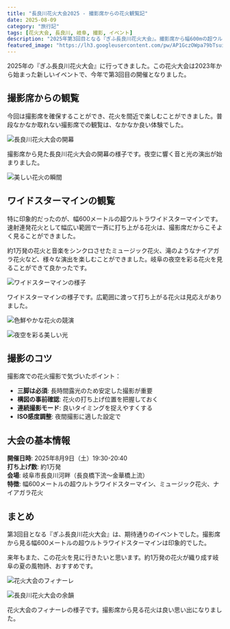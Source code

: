 ```yaml
---
title: "長良川花火大会2025 - 撮影席からの花火観覧記"
date: 2025-08-09
category: "旅行記"
tags: [花火大会, 長良川, 岐阜, 撮影, イベント]
description: "2025年第3回目となる『ぎふ長良川花火大会』。撮影席から幅600mの超ウルトラワイドスターマインを観覧してきました。"
featured_image: "https://lh3.googleusercontent.com/pw/AP1GczOWpa79bTsuiAkjMXJEqdlO-bwrkK9s4q3ogcbrF1AQvjTrRW-P6ucM53no_UieDeLAw13Gyagu8h3cqqBLgd44QT5LKxSjMyRr2rwWkL7Qw_vplGEB=s1000-no-gm?authuser=0"
---
```


<!-- 元のGoogle Photosリンク: https://photos.app.goo.gl/4djm1jcdcEfvPPws6 -->

2025年の『ぎふ長良川花火大会』に行ってきました。この花火大会は2023年から始まった新しいイベントで、今年で第3回目の開催となりました。

## 撮影席からの観覧

今回は撮影席を確保することができ、花火を間近で楽しむことができました。普段なかなか取れない撮影席での観覧は、なかなか良い体験でした。

![長良川花火大会の開幕](https://lh3.googleusercontent.com/pw/AP1GczNRumwTujiaTpZZhyv6IjJVaVQxC31mQ7nkey9-iIBAY9MseUtPs8exlXGAZ2s8oExCTStB_pJsuPBHTnt0ArNa80XfZL8t-1mHn2l6G5v5J4toNdDH=s1000-no-gm?authuser=0)

撮影席から見た長良川花火大会の開幕の様子です。夜空に響く音と光の演出が始まりました。

![美しい花火の瞬間](https://lh3.googleusercontent.com/pw/AP1GczM5wVKmLEFO7OyVGqjb1pCOiGOb9WJa8A_Y3F8ube9SS2_0gAX40N9SxUmejb4ec5F3roWNsO5CDrLXtOuRx5E_LCbPKOIh4-fa28dSIyUhpbxtcB4r=s1000-no-gm?authuser=0)

## ワイドスターマインの観覧

特に印象的だったのが、幅600メートルの超ウルトラワイドスターマインです。速射連発花火として幅広い範囲で一斉に打ち上がる花火は、撮影席だからこそよく見ることができました。

約1万発の花火と音楽をシンクロさせたミュージック花火、滝のようなナイアガラ花火など、様々な演出を楽しむことができました。岐阜の夜空を彩る花火を見ることができて良かったです。

![ワイドスターマインの様子](https://lh3.googleusercontent.com/pw/AP1GczOWpa79bTsuiAkjMXJEqdlO-bwrkK9s4q3ogcbrF1AQvjTrRW-P6ucM53no_UieDeLAw13Gyagu8h3cqqBLgd44QT5LKxSjMyRr2rwWkL7Qw_vplGEB=s1000-no-gm?authuser=0)

ワイドスターマインの様子です。広範囲に渡って打ち上がる花火は見応えがありました。

![色鮮やかな花火の競演](https://lh3.googleusercontent.com/pw/AP1GczN3pxXSCEP_1xpY6xDQPf8Jcl3bt4RtwCVzaOxRDNtV5-f579i96Z_C9mcl1Bmgz9-a_qYyrumNCHRDnpY2feq2hkNDxqScaNeKjenkxZkYoQ2StXWa=s1000-no-gm?authuser=0)

![夜空を彩る美しい光](https://lh3.googleusercontent.com/pw/AP1GczOat0JF1uEnO6tOllX4zWTDyIqVrZqztBBzTfjRBfUIkerEhUWG7NnorMAHsyAKwQMfiNKlW1yeS1KD-d2SA8175fm0vj8AXRij5fnKStS8OCer-tcD=s1000-no-gm?authuser=0)

## 撮影のコツ

撮影席での花火撮影で気づいたポイント：

- **三脚は必須**: 長時間露光のため安定した撮影が重要
- **構図の事前確認**: 花火の打ち上げ位置を把握しておく
- **連続撮影モード**: 良いタイミングを捉えやすくする
- **ISO感度調整**: 夜間撮影に適した設定で

## 大会の基本情報

**開催日時**: 2025年8月9日（土）19:30-20:40  
**打ち上げ数**: 約1万発  
**会場**: 岐阜市長良川河畔（長良橋下流～金華橋上流）  
**特徴**: 幅600メートルの超ウルトラワイドスターマイン、ミュージック花火、ナイアガラ花火

## まとめ

第3回目となる『ぎふ長良川花火大会』は、期待通りのイベントでした。撮影席から見る幅600メートルの超ウルトラワイドスターマインは印象的でした。

来年もまた、この花火を見に行きたいと思います。約1万発の花火が織り成す岐阜の夏の風物詩、おすすめです。

![花火大会のフィナーレ](https://lh3.googleusercontent.com/pw/AP1GczMwxpB8b7wbDZFDPbvxEtH9Mdt-w_BWpZwfDMI8SJ2c7kQCGlMcP-JAVYN9ioplxBGrDWgkHp8WkO8toMOmKvbSoMa9RBlkg2_zBKoZJoRAXG6fsjWe=s1000-no-gm?authuser=0)

![長良川花火大会の余韻](https://lh3.googleusercontent.com/pw/AP1GczN53znZ6RWAwe9VSegD_Y21kRw1VN4CduZ2S41Jkz57npd8O62F-xEJjnrkbRPRaUQJoEgSfJRwFxjEcH1wNddkoUWRQxCYO0lwV_iHf95kSR8jcK58=s1000-no-gm?authuser=0)

花火大会のフィナーレの様子です。撮影席から見る花火は良い思い出になりました。